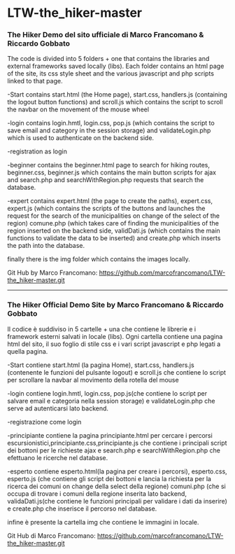# LTW-the_hiker-master

### The Hiker Demo del sito ufficiale di Marco Francomano &amp; Riccardo Gobbato

The code is divided into 5 folders + one that contains the libraries and external frameworks saved locally (libs). Each folder contains an html page of the site, its css style sheet and the various javascript and php scripts linked to that page.

-Start contains start.html (the Home page), start.css, handlers.js (containing the logout button functions) and scroll.js which contains the script to scroll the navbar on the movement of the mouse wheel

-login contains login.hmtl, login.css, pop.js (which contains the script to save email and category in the session storage) and validateLogin.php which is used to authenticate on the backend side.

-registration as login

-beginner contains the beginner.html page to search for hiking routes, beginner.css, beginner.js which contains the main button scripts for ajax and search.php and searchWithRegion.php requests that search the database.

-expert contains expert.html (the page to create the paths), expert.css, expert.js (which contains the scripts of the buttons and launches the request for the search of the municipalities on change of the select of the region) comune.php (which takes care of finding the municipalities of the region inserted on the backend side, validDati.js (which contains the main functions to validate the data to be inserted) and create.php which inserts the path into the database.

finally there is the img folder which contains the images locally.

Git Hub by Marco Francomano: https://github.com/marcofrancomano/LTW-the_hiker-master.git

--------

### The Hiker Official Demo Site by Marco Francomano &amp; Riccardo Gobbato


Il codice è suddiviso in 5 cartelle + una che contiene le librerie e i framework esterni salvati in locale (libs).
Ogni cartella contiene una pagina html del sito, il suo foglio di stile css e i vari script javascript e php legati a quella pagina.

-Start contiene start.html (la pagina Home), start.css, handlers.js (contenente le funzioni del pulsante logout) e scroll.js che contiene lo script per scrollare la navbar al movimento della rotella del mouse

-login contiene login.hmtl, login.css, pop.js(che contiene lo script per salvare email e categoria nella session storage) e validateLogin.php che serve ad autenticarsi lato backend.

-registrazione come login

-principiante contiene la pagina principiante.html per cercare i percorsi escursionistici,principiante.css,principiante.js che contiene i principali script dei bottoni per le richieste ajax e search.php e searchWithRegion.php che efettuano le ricerche nel database.

-esperto contiene esperto.html(la pagina per creare i percorsi), esperto.css, esperto.js (che contiene gli script dei bottoni e lancia la richiesta per la ricerca dei comuni on change della select della regione) comuni.php (che si occupa di trovare i comuni della regione inserita lato backend, validaDati.js(che contiene le funzioni principali per validare i dati da inserire) e create.php che inserisce il percorso nel database.

infine è presente la cartella img che contiene le immagini in locale.

Git Hub di Marco Francomano: https://github.com/marcofrancomano/LTW-the_hiker-master.git 
